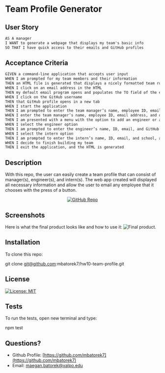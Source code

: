 # Team Profile Generator

## User Story
```md
AS A manager
I WANT to generate a webpage that displays my team's basic info
SO THAT I have quick access to their emails and GitHub profiles
```
## Acceptance Criteria
```md
GIVEN a command-line application that accepts user input
WHEN I am prompted for my team members and their information
THEN an HTML file is generated that displays a nicely formatted team roster based on user input
WHEN I click on an email address in the HTML
THEN my default email program opens and populates the TO field of the email with the address
WHEN I click on the GitHub username
THEN that GitHub profile opens in a new tab
WHEN I start the application
THEN I am prompted to enter the team manager’s name, employee ID, email address, and office number
WHEN I enter the team manager’s name, employee ID, email address, and office number
THEN I am presented with a menu with the option to add an engineer or an intern or to finish building my team
WHEN I select the engineer option
THEN I am prompted to enter the engineer’s name, ID, email, and GitHub username, and I am taken back to the menu
WHEN I select the intern option
THEN I am prompted to enter the intern’s name, ID, email, and school, and I am taken back to the menu
WHEN I decide to finish building my team
THEN I exit the application, and the HTML is generated
```

## Description
With this repo, the user can easily create a team profile that can consist of manager(s), engineer(s), and intern(s). The web app created will displayed all necessary information and allow the user to email any employee that it chooses with the press of a button.

<p align="center">
    <a href="https://github.com/mbatorek7/hw10-team-profile"><img src="https://img.shields.io/badge/-See Live Site-success?style=for-the-badge"  alt="GitHub Repo" ></a>
</p>

## Screenshots

Here is what the final product looks like and how to use it:
![Final product.](./assets/images/final-product.gif)

## Installation
To clone this repo:

git clone git@github.com:mbatorek7/hw10-team-profile.git

## License
[![License: MIT](https://img.shields.io/badge/License-MIT-yellow.svg)](https://opensource.org/licenses/MIT)

## Tests
To run the tests, open new terminal and type:

npm test

  ## Questions?
  - Github Profile: [https://github.com/mbatorek7](https://github.com/mbatorek7)
  - Email: [maegan.batorek@valpo.edu](maegan.batorek@valpo.edu)